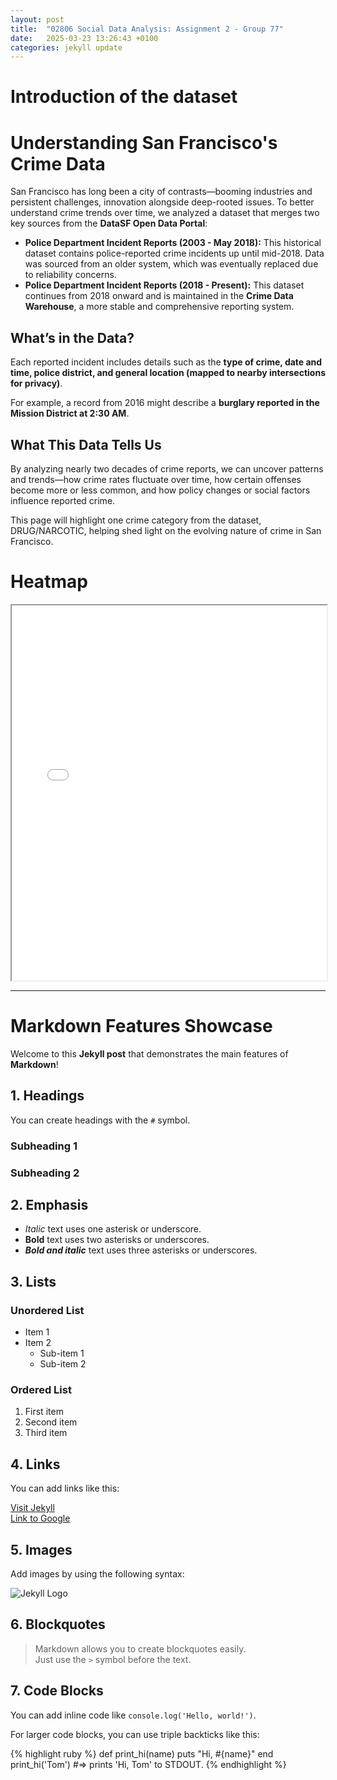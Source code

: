 ```yaml
---
layout: post
title:  "02806 Social Data Analysis: Assignment 2 - Group 77"
date:   2025-03-23 13:26:43 +0100
categories: jekyll update
---
```

# Introduction of the dataset

# Understanding San Francisco's Crime Data  

San Francisco has long been a city of contrasts—booming industries and persistent challenges, innovation alongside deep-rooted issues. To better understand crime trends over time, we analyzed a dataset that merges two key sources from the **DataSF Open Data Portal**:  

- **Police Department Incident Reports (2003 - May 2018):** This historical dataset contains police-reported crime incidents up until mid-2018. Data was sourced from an older system, which was eventually replaced due to reliability concerns.  
- **Police Department Incident Reports (2018 - Present):** This dataset continues from 2018 onward and is maintained in the **Crime Data Warehouse**, a more stable and comprehensive reporting system.  

## What’s in the Data?  
Each reported incident includes details such as the **type of crime, date and time, police district, and general location (mapped to nearby intersections for privacy)**. 

For example, a record from 2016 might describe a **burglary reported in the Mission District at 2:30 AM**.

## What This Data Tells Us  
By analyzing nearly two decades of crime reports, we can uncover patterns and trends—how crime rates fluctuate over time, how certain offenses become more or less common, and how policy changes or social factors influence reported crime.  

This page will highlight one crime category from the dataset, DRUG/NARCOTIC, helping shed light on the evolving nature of crime in San Francisco.

# Heatmap

<iframe src="/assets/heatmap.html" width="100%" height="600px"></iframe>

---

# Markdown Features Showcase

Welcome to this **Jekyll post** that demonstrates the main features of **Markdown**!

## 1. Headings

You can create headings with the `#` symbol.

### Subheading 1

### Subheading 2

## 2. Emphasis

- *Italic* text uses one asterisk or underscore.
- **Bold** text uses two asterisks or underscores.
- ***Bold and italic*** text uses three asterisks or underscores.

## 3. Lists

### Unordered List

- Item 1
- Item 2
  - Sub-item 1
  - Sub-item 2

### Ordered List

1. First item
2. Second item
3. Third item

## 4. Links

You can add links like this:

[Visit Jekyll](https://jekyllrb.com)  
[Link to Google](https://www.google.com)

## 5. Images

Add images by using the following syntax:

![Jekyll Logo](https://cdn.freebiesupply.com/logos/large/2x/jekyll-logo-png-transparent.png)

## 6. Blockquotes

> Markdown allows you to create blockquotes easily.  
> Just use the `>` symbol before the text.

## 7. Code Blocks

You can add inline code like `console.log('Hello, world!')`.

For larger code blocks, you can use triple backticks like this:

{% highlight ruby %}
def print_hi(name)
  puts "Hi, #{name}"
end
print_hi('Tom')
#=> prints 'Hi, Tom' to STDOUT.
{% endhighlight %}